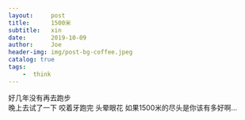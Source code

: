```yaml
---
layout:     post
title:      1500米
subtitle:   xin
date:       2019-10-09
author:     Joe
header-img: img/post-bg-coffee.jpeg
catalog: true
tags:
    -  think   
---
```

好几年没有再去跑步  
晚上去试了一下
咬着牙跑完
头晕眼花
如果1500米的尽头是你该有多好啊...  
